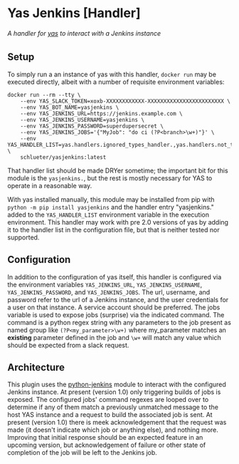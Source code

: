 # Yas Jenkins [Handler]
###### A handler for [yas](github.com/schlueter/yas) to interact with a Jenkins instance

## Setup

To simply run a an instance of yas with this handler, `docker run` may be executed directly, albeit with a number of requisite environment variables:

    docker run --rm --tty \
        --env YAS_SLACK_TOKEN=xoxb-XXXXXXXXXXXX-XXXXXXXXXXXXXXXXXXXXXXXX \
        --env YAS_BOT_NAME=yasjenkins \
        --env YAS_JENKINS_URL=https://jenkins.example.com \
        --env YAS_JENKINS_USERNAME=yasjenkins \
        --env YAS_JENKINS_PASSWORD=superdupersecret \
        --env YAS_JENKINS_JOBS='{"MyJob": "do ci (?P<branch>\w+)"}' \
        --env YAS_HANDLER_LIST=yas.handlers.ignored_types_handler.,yas.handlers.not_talking_to_bot_handler.,yas.handlers.help_handler.,yas.handlers.identify_handler.,yasjenkins.,yas.handlers.rules_handler.,yas.handlers.default_handler. \
        schlueter/yasjenkins:latest

That handler list should be made DRYer sometime; the important bit for this module is the `yasjenkins.`, but the
rest is mostly necessary for YAS to operate in a reasonable way.

With yas installed manually, this module may be installed from pip with `python -m pip install yasjenkins` and the handler entry
"yasjenkins." added to the `YAS_HANDLER_LIST` environment variable in the execution environment. This handler may work
with pre 2.0 versions of yas by adding it to the handler list in the configuration file, but that is neither tested nor supported.

## Configuration

In addition to the configuration of yas itself, this handler is configured via the environment variables `YAS_JENKINS_URL`,
`YAS_JENKINS_USERNAME`, `YAS_JENKINS_PASSWORD`, and `YAS_JENKINS_JOBS`. The url, username, and password refer to the url
of a Jenkins instance, and the user credentials for a user on that instance. A service account should be preferred. The
jobs variable is used to expose jobs (surprise) via the indicated command. The command is a python regex string with any
parameters to the job present as named group like `(?P<my_parameter>\w+)` where my_parameter matches an **existing**
parameter defined in the job and `\w+` will match any value which should be expected from a slack request.

## Architecture

This plugin uses the [python-jenkins](https://python-jenkins.readthedocs.io/en/latest/) module to interact with the
configured Jenkins instance. At present (version 1.0) only triggering builds of jobs is exposed. The configured
jobs' command regexes are looped over to determine if any of them match a previously unmatched message to the host
YAS instance and a request to build the associated job is sent. At present (version 1.0) there is meek acknowledgement
that the request was made (it doesn't indicate which job or anything else), and nothing more. Improving that initial
response should be an expected feature in an upcoming version, but acknowledgement of failure or other state of
completion of the job will be left to the Jenkins job.
